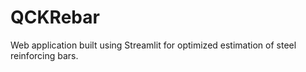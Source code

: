 # QCKRebar
Web application built using Streamlit for optimized estimation of steel reinforcing bars.
